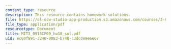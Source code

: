 ```yaml
---
content_type: resource
description: This resource contains homework solutions.
file: https://ol-ocw-studio-app-production.s3.amazonaws.com/courses/3-091sc-introduction-to-solid-state-chemistry-fall-2010/ec60f89132400083b748c3dcde9e6e67_MIT3_091SCF09_hw18_sol.pdf
file_type: application/pdf
resourcetype: Document
title: MIT3_091SCF09_hw18_sol.pdf
uid: ec60f891-3240-0083-b748-c3dcde9e6e67
---
```

